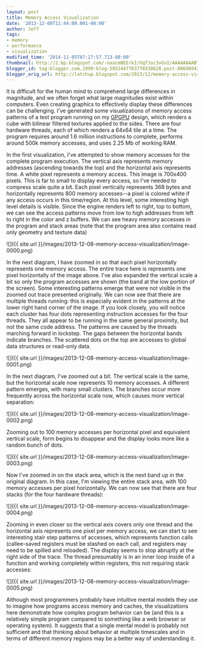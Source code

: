 ```yaml
---
layout: post
title: Memory Access Visualization
date: '2013-12-08T11:44:00.001-08:00'
author: Jeff
tags:
- memory
- performance
- visualization
modified_time: '2014-11-05T07:27:57.713-08:00'
thumbnail: http://2.bp.blogspot.com/-naacmBEErkI/UqTJoc3vGnI/AAAAAAAABTw/QrLdKNWd7Hw/s72-c/whole-program.png
blogger_id: tag:blogger.com,1999:blog-5853447763770338628.post-8069694321256331238
blogger_orig_url: http://latchup.blogspot.com/2013/12/memory-access-visualization.html
---
```


It is difficult for the human mind to comprehend large differences in
magnitude, and we often forget what large magnitudes exist within computers.
Even creating graphics to effectively display these differences can be
challenging.  I've generated some visualizations of memory access patterns of
a test program running on my
[GPGPU](https://github.com/jbush001/NyuziProcessor) design, which renders a
cube with bilinear filtered textures applied to the sides.  There are four
hardware threads, each of which renders a 64x64 tile at a time.  The program
requires around 1.6 million instructions to complete, performs around 500k
memory accesses, and uses 2.25 Mb of working RAM.

In the first visualization, I've attempted to show memory accesses for the
complete program execution.  The vertical axis represents memory addresses
(ascending towards the top) and the horizontal axis represents time. A white
pixel represents a memory access. This image is 700x400 pixels.  This is far
to small to display every access, so I've needed to compress scale quite a
bit. Each pixel vertically represents 368 bytes and horizontally represents
800 memory accesses--a pixel is colored white if any access occurs in this
time/region. At this level, some interesting high level details is visible.
Since the engine renders left to right, top to bottom, we can see the access
patterns move from low to high addresses from left to right in the color and z
buffers. We can see heavy memory accesses in the program and stack areas (note
that the program area also contains read only geometry and texture data)

![]({{ site.url }}/images/2013-12-08-memory-access-visualization/image-0000.png)

In the next diagram, I have zoomed in so that each pixel horizontally
represents one memory access.  The entire trace here is represents one pixel
horizontally of the image above. I've also expanded the vertical scale a bit
so only the program accesses are shown (the band at the low portion of the
screen). Some interesting patterns emerge that were not visible in the zoomed
out trace presented originally.  We can now see that there are multiple
threads running: this is especially evident in the patterns at the lower right
hand corner of the image.  If you look closely, you will notice each cluster
has four dots representing instruction accesses for the four threads.  They
all appear to be running in the same general proximity, but not the same code
address.  The patterns are caused by the threads marching forward in lockstep.
The gaps between the horizontal bands indicate branches.  The scattered dots
on the top are accesses to global data structures or read-only data.

![]({{ site.url }}/images/2013-12-08-memory-access-visualization/image-0001.png)

In the next diagram, I've zoomed out a bit. The vertical scale is the same,
but the horizontal scale now represents 10 memory accesses.  A different
pattern emerges, with many small clusters.  The branches occur more frequently
across the horizontal scale now, which causes more vertical separation:

![]({{ site.url }}/images/2013-12-08-memory-access-visualization/image-0002.png)

Zooming out to 100 memory accesses per horizontal pixel and equivalent
vertical scale, form begins to disappear and the display looks more like a
random bunch of dots.

![]({{ site.url }}/images/2013-12-08-memory-access-visualization/image-0003.png)

Now I've zoomed in on the stack area, which is the next band up in the
original diagram.  In this case, I'm viewing the entire stack area, with 100
memory accesses per pixel horizontally.  We can now see that there are four
stacks (for the four hardware threads):

![]({{ site.url }}/images/2013-12-08-memory-access-visualization/image-0004.png)

Zooming in even closer so the vertical axis covers only one thread and the
horizontal axis represents one pixel per memory access, we can start to see
interesting stair step patterns of accesses, which represents function calls
(callee-saved registers must be stashed on each call, and registers may need
to be spilled and reloaded).  The display seems to stop abruptly at the right
side of the trace. The thread presumably is in an inner loop inside of a
function and working completely within registers, this not requiring stack
accesses:

![]({{ site.url }}/images/2013-12-08-memory-access-visualization/image-0005.png)

Although most programmers probably have intuitive mental models they use to
imagine how programs access memory and caches, the visualizations here
demonstrate how complex program behavior can be (and this is a relatively
simple program compared to something like a web browser or operating system).
It suggests that a single mental model is probably not sufficient and that
thinking about behavior at multiple timescales and in terms of different
memory regions may be a better way of understanding it.
